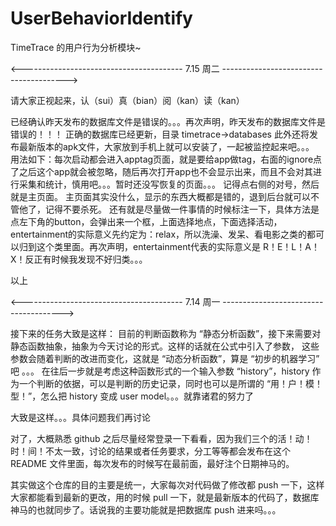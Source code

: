 UserBehaviorIdentify
====================

TimeTrace 的用户行为分析模块~

<---------------------------------------- 7.15 周二 --------------------------------------->

请大家正视起来，认（sui）真（bian）阅（kan）读（kan）

已经确认昨天发布的数据库文件是错误的。。。再次声明，昨天发布的数据库文件是错误的！！！
正确的数据库已经更新，目录 timetrace->databases
此外还将发布最新版本的apk文件，大家放到手机上就可以安装了，一起被监控起来吧。。。
用法如下：每次启动都会进入apptag页面，就是要给app做tag，右面的ignore点了之后这个app就会被忽略，随后再次打开app也不会显示出来，而且不会对其进行采集和统计，慎用吧。。。暂时还没写恢复的页面。。。
记得点右侧的对号，然后就是主页面。
主页面其实没什么，显示的东西大概都是错的，退到后台就可以不管他了，记得不要杀死。
还有就是尽量做一件事情的时候标注一下，具体方法是点左下角的button，会弹出来一个框，上面选择地点，下面选择活动，entertainment的实际意义先约定为：relax，所以洗澡、发呆、看电影之类的都可以归到这个类里面。再次声明，entertainment代表的实际意义是 R！E！L！A！X！反正有时候我发现不好归类。。。

以上


<---------------------------------------- 7.14 周一 -------------------------------------->

接下来的任务大致是这样：
目前的判断函数称为 “静态分析函数”，接下来需要对静态函数抽象，抽象为今天讨论的形式。这样的话就在公式中引入了参数，
这些参数会随着判断的改进而变化，这就是 “动态分析函数”，算是 “初步的机器学习” 吧 。。。
在往后一步就是考虑这种函数形式的一个输入参数 “history”，history 作为一个判断的依据，可以是判断的历史记录，同时也可以是所谓的 “用！户！模！型！”，怎么把 history 变成 user model。。。就靠诸君的努力了

大致是这样。。。具体问题我们再讨论

对了，大概熟悉 github 之后尽量经常登录一下看看，因为我们三个的活！动！时！间！不太一致，讨论的结果或者任务要求，分工等等都会发布在这个 README 文件里面，每次发布的时候写在最前面，最好注个日期神马的。

其实做这个仓库的目的主要是统一，大家每次对代码做了修改都 push 一下，这样大家都能看到最新的更改，用的时候 pull 一下，就是最新版本的代码了，数据库神马的也就同步了。话说我的主要功能就是把数据库 push 进来吗。。。

